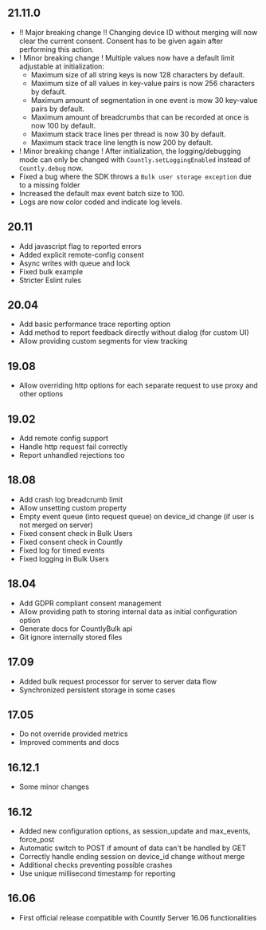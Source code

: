 ## 21.11.0
- !! Major breaking change !! Changing device ID without merging will now clear the current consent. Consent has to be given again after performing this action.
- ! Minor breaking change ! Multiple values now have a default limit adjustable at initialization:
    - Maximum size of all string keys is now 128 characters by default.
    - Maximum size of all values in key-value pairs is now 256 characters by default.
    - Maximum amount of segmentation in one event is mow 30 key-value pairs by default.
    - Maximum amount of breadcrumbs that can be recorded at once is now 100 by default.
    - Maximum stack trace lines per thread is now 30 by default.
    - Maximum stack trace line length is now 200 by default. 
- ! Minor breaking change ! After initialization, the logging/debugging mode can only be changed with `Countly.setLoggingEnabled` instead of `Countly.debug` now.
- Fixed a bug where the SDK throws a `Bulk user storage exception` due to a missing folder
- Increased the default max event batch size to 100.
- Logs are now color coded and indicate log levels.

## 20.11
- Add javascript flag to reported errors
- Added explicit remote-config consent
- Async writes with queue and lock
- Fixed bulk example
- Stricter Eslint rules

## 20.04
- Add basic performance trace reporting option
- Add method to report feedback directly without dialog (for custom UI)
- Allow providing custom segments for view tracking

## 19.08
- Allow overriding http options for each separate request to use proxy and other options

## 19.02
- Add remote config support
- Handle http request fail correctly
- Report unhandled rejections too

## 18.08
- Add crash log breadcrumb limit
- Allow unsetting custom property
- Empty event queue (into request queue) on device_id change (if user is not merged on server)
- Fixed consent check in Bulk Users
- Fixed consent check in Countly
- Fixed log for timed events
- Fixed logging in Bulk Users

## 18.04
- Add GDPR compliant consent management
- Allow providing path to storing internal data as initial configuration option
- Generate docs for CountlyBulk api
- Git ignore internally stored files

## 17.09
- Added bulk request processor for server to server data flow
- Synchronized persistent storage in some cases

## 17.05
- Do not override provided metrics
- Improved comments and docs

## 16.12.1
- Some minor changes

## 16.12
- Added new configuration options, as session_update and max_events, force_post
- Automatic switch to POST if amount of data can't be handled by GET
- Correctly handle ending session on device_id change without merge
- Additional checks preventing possible crashes
- Use unique millisecond timestamp for reporting

## 16.06
- First official release compatible with Countly Server 16.06 functionalities
